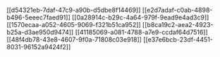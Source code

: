 [[d54321eb-7daf-47c9-a90b-d5dbe8f14469]]
[[e2d7adaf-c0ab-4898-b496-5eeec7faed91]]
[[0a28914c-b29c-4a64-979f-9ead9e4ad3c9]]
[[1570ecaa-a052-4605-9069-f321b51ca952]]
[[b8ca19c2-aea2-4923-b25a-d3ae950d9474]]
[[41185069-a081-4788-a7e9-ccdaf64d7516]]
[[48f4db78-43e8-4607-9f0a-71808c03e918]]
[[e37e6bcb-23df-4451-8031-96152a9424f2]]
